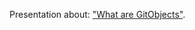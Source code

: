 Presentation about: <a href="http://natacha-beck.github.io/GitObjects/#/" target="_blank">"What are GitObjects"</a>.
